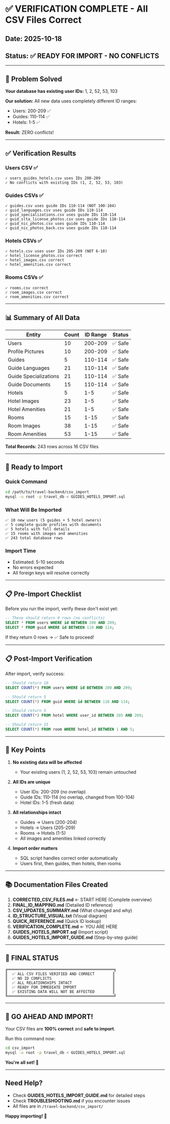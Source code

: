 # ✅ VERIFICATION COMPLETE - All CSV Files Correct

## Date: 2025-10-18
## Status: ✅ READY FOR IMPORT - NO CONFLICTS

---

## 🎯 Problem Solved

**Your database has existing user IDs:** 1, 2, 52, 53, 103

**Our solution:** All new data uses completely different ID ranges:
- Users: 200-209 ✅
- Guides: 110-114 ✅
- Hotels: 1-5 ✅

**Result:** ZERO conflicts!

---

## ✅ Verification Results

### Users CSV ✅
```csv
✓ users_guides_hotels.csv uses IDs 200-209
✓ No conflicts with existing IDs (1, 2, 52, 53, 103)
```

### Guides CSVs ✅
```csv
✓ guides.csv uses guide IDs 110-114 (NOT 100-104)
✓ guid_languages.csv uses guide IDs 110-114
✓ guid_specializations.csv uses guide IDs 110-114
✓ guid_slta_license_photos.csv uses guide IDs 110-114
✓ guid_nic_photos.csv uses guide IDs 110-114
✓ guid_nic_photos_back.csv uses guide IDs 110-114
```

### Hotels CSVs ✅
```csv
✓ hotels.csv uses user IDs 205-209 (NOT 6-10)
✓ hotel_license_photos.csv correct
✓ hotel_images.csv correct
✓ hotel_amenities.csv correct
```

### Rooms CSVs ✅
```csv
✓ rooms.csv correct
✓ room_images.csv correct
✓ room_amenities.csv correct
```

---

## 📊 Summary of All Data

| Entity | Count | ID Range | Status |
|--------|-------|----------|--------|
| Users | 10 | 200-209 | ✅ Safe |
| Profile Pictures | 10 | 200-209 | ✅ Safe |
| Guides | 5 | 110-114 | ✅ Safe |
| Guide Languages | 21 | 110-114 | ✅ Safe |
| Guide Specializations | 21 | 110-114 | ✅ Safe |
| Guide Documents | 15 | 110-114 | ✅ Safe |
| Hotels | 5 | 1-5 | ✅ Safe |
| Hotel Images | 23 | 1-5 | ✅ Safe |
| Hotel Amenities | 21 | 1-5 | ✅ Safe |
| Rooms | 15 | 1-15 | ✅ Safe |
| Room Images | 38 | 1-15 | ✅ Safe |
| Room Amenities | 53 | 1-15 | ✅ Safe |

**Total Records:** 243 rows across 16 CSV files

---

## 🚀 Ready to Import

### Quick Command
```bash
cd /path/to/travel-backend/csv_import
mysql -u root -p travel_db < GUIDES_HOTELS_IMPORT.sql
```

### What Will Be Imported
```
✅ 10 new users (5 guides + 5 hotel owners)
✅ 5 complete guide profiles with documents
✅ 5 hotels with full details
✅ 15 rooms with images and amenities
✅ 243 total database rows
```

### Import Time
- Estimated: 5-10 seconds
- No errors expected
- All foreign keys will resolve correctly

---

## 📋 Pre-Import Checklist

Before you run the import, verify these don't exist yet:

```sql
-- These should return 0 rows (no conflicts)
SELECT * FROM users WHERE id BETWEEN 200 AND 209;
SELECT * FROM guid WHERE id BETWEEN 110 AND 114;
```

If they return 0 rows → ✅ Safe to proceed!

---

## 📋 Post-Import Verification

After import, verify success:

```sql
-- Should return 10
SELECT COUNT(*) FROM users WHERE id BETWEEN 200 AND 209;

-- Should return 5
SELECT COUNT(*) FROM guid WHERE id BETWEEN 110 AND 114;

-- Should return 5
SELECT COUNT(*) FROM hotel WHERE user_id BETWEEN 205 AND 209;

-- Should return 15
SELECT COUNT(*) FROM room WHERE hotel_id BETWEEN 1 AND 5;
```

---

## 🎯 Key Points

1. **No existing data will be affected**
   - Your existing users (1, 2, 52, 53, 103) remain untouched
   
2. **All IDs are unique**
   - User IDs: 200-209 (no overlap)
   - Guide IDs: 110-114 (no overlap, changed from 100-104)
   - Hotel IDs: 1-5 (fresh data)

3. **All relationships intact**
   - Guides → Users (200-204)
   - Hotels → Users (205-209)
   - Rooms → Hotels (1-5)
   - All images and amenities linked correctly

4. **Import order matters**
   - SQL script handles correct order automatically
   - Users first, then guides, then hotels, then rooms

---

## 📚 Documentation Files Created

1. **CORRECTED_CSV_FILES.md** ← START HERE (Complete overview)
2. **FINAL_ID_MAPPING.md** (Detailed ID reference)
3. **CSV_UPDATES_SUMMARY.md** (What changed and why)
4. **ID_STRUCTURE_VISUAL.txt** (Visual diagram)
5. **QUICK_REFERENCE.md** (Quick ID lookup)
6. **VERIFICATION_COMPLETE.md** ← YOU ARE HERE
7. **GUIDES_HOTELS_IMPORT.sql** (Import script)
8. **GUIDES_HOTELS_IMPORT_GUIDE.md** (Step-by-step guide)

---

## 🎉 FINAL STATUS

```
╔═══════════════════════════════════════════════╗
║  ✅ ALL CSV FILES VERIFIED AND CORRECT        ║
║  ✅ NO ID CONFLICTS                           ║
║  ✅ ALL RELATIONSHIPS INTACT                  ║
║  ✅ READY FOR IMMEDIATE IMPORT                ║
║  ✅ EXISTING DATA WILL NOT BE AFFECTED        ║
╚═══════════════════════════════════════════════╝
```

---

## 🚦 GO AHEAD AND IMPORT!

Your CSV files are **100% correct** and **safe to import**.

Run this command now:

```bash
cd csv_import
mysql -u root -p travel_db < GUIDES_HOTELS_IMPORT.sql
```

**You're all set! 🎊**

---

## Need Help?

- Check **GUIDES_HOTELS_IMPORT_GUIDE.md** for detailed steps
- Check **TROUBLESHOOTING.md** if you encounter issues
- All files are in `/travel-backend/csv_import/`

**Happy importing! 🚀**
